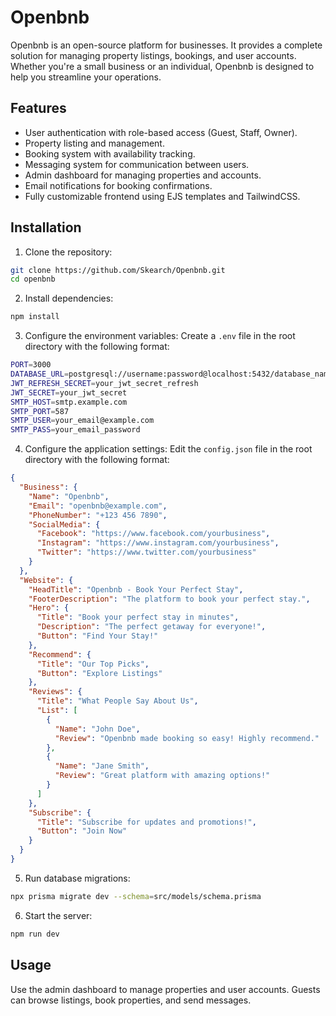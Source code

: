 # Openbnb
Openbnb is an open-source platform for businesses. It provides a complete solution for managing property listings, bookings, and user accounts. Whether you're a small business or an individual, Openbnb is designed to help you streamline your operations.

## Features
- User authentication with role-based access (Guest, Staff, Owner).
- Property listing and management.
- Booking system with availability tracking.
- Messaging system for communication between users.
- Admin dashboard for managing properties and accounts.
- Email notifications for booking confirmations.
- Fully customizable frontend using EJS templates and TailwindCSS.

## Installation
1. Clone the repository:
```bash
git clone https://github.com/Skearch/Openbnb.git
cd openbnb
```

2. Install dependencies:
```bash
npm install
```

3. Configure the environment variables: Create a `.env` file in the root directory with the following format:
```bash
PORT=3000
DATABASE_URL=postgresql://username:password@localhost:5432/database_name
JWT_REFRESH_SECRET=your_jwt_secret_refresh
JWT_SECRET=your_jwt_secret
SMTP_HOST=smtp.example.com
SMTP_PORT=587
SMTP_USER=your_email@example.com
SMTP_PASS=your_email_password
```

4. Configure the application settings: Edit the `config.json` file in the root directory with the following format:
```json
{
  "Business": {
    "Name": "Openbnb",
    "Email": "openbnb@example.com",
    "PhoneNumber": "+123 456 7890",
    "SocialMedia": {
      "Facebook": "https://www.facebook.com/yourbusiness",
      "Instagram": "https://www.instagram.com/yourbusiness",
      "Twitter": "https://www.twitter.com/yourbusiness"
    }
  },
  "Website": {
    "HeadTitle": "Openbnb - Book Your Perfect Stay",
    "FooterDescription": "The platform to book your perfect stay.",
    "Hero": {
      "Title": "Book your perfect stay in minutes",
      "Description": "The perfect getaway for everyone!",
      "Button": "Find Your Stay!"
    },
    "Recommend": {
      "Title": "Our Top Picks",
      "Button": "Explore Listings"
    },
    "Reviews": {
      "Title": "What People Say About Us",
      "List": [
        {
          "Name": "John Doe",
          "Review": "Openbnb made booking so easy! Highly recommend."
        },
        {
          "Name": "Jane Smith",
          "Review": "Great platform with amazing options!"
        }
      ]
    },
    "Subscribe": {
      "Title": "Subscribe for updates and promotions!",
      "Button": "Join Now"
    }
  }
}
```

5. Run database migrations:
```bash
npx prisma migrate dev --schema=src/models/schema.prisma
```

6. Start the server:
```bash
npm run dev
```

## Usage
Use the admin dashboard to manage properties and user accounts. Guests can browse listings, book properties, and send messages.
